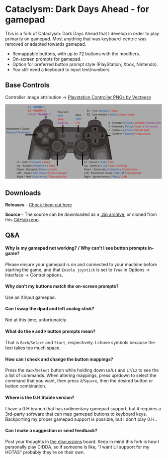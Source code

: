 # Cataclysm: Dark Days Ahead - for gamepad

This is a fork of Cataclysm: Dark Days Ahead that I develop in order to play primarily on gamepad. Most anything that was keyboard-centric was removed or adapted towards gamepad.
* Remappable buttons, with up to 72 buttons with the modifiers.
* On-screen prompts for gamepad.
* Option for preferred button prompt style (PlayStation, Xbox, Nintendo).
* You still need a keyboard to input text/numbers.

## Base Controls

Controller image attribution -> [Playstation Controller PNGs by Vecteezy](https://www.vecteezy.com/free-png/playstation-controller)
<p align="center">
    <img src="./data/CDDA-controls.png" alt="CDDA controls">
</p>


## Downloads

**Releases** - [Check them out here](https://github.com/Kilvoctu/Cataclysm-DDA/releases)

**Source** - The source can be downloaded as a [.zip archive](https://github.com/Kilvoctu/Cataclysm-DDA/archive/master.zip), or cloned from this [GitHub repo](https://github.com/Kilvoctu/Cataclysm-DDA/).


## Q&A

#### Why is my gamepad not working? / Why can't I see button prompts in-game?

Please ensure your gamepad is on and connected to your machine before starting the game, and that `Enable joystick` is set to `True` in Options -> Interface -> Control options.

#### Why don't my buttons match the on-screen prompts?

Use an XInput gamepad.

#### Can I swap the dpad and left analog stick?

Not at this time, unfortunately.

#### What do the &#x23F8; and &#x23F5; button prompts mean?
That is `Back`/`Select` and `Start`, respectively. I chose symbols because the text takes too much space.

#### How can I check and change the button mappings?

Press the `Back`/`Select` button while holding down `LB`/`L1` and `LT`/`L2` to see the a list of commands. When altering mappings, press up/down to select the command that you want, then press `X`/`Square`, then the desired button or button combination.

#### Where is the 0.H Stable version?

I have a 0.H branch that has rudimentary gamepad support, but it requires a 3rd-party software that can map gamepad buttons to keyboard keys. Backporting my proper gamepad support is possible, but I don't play 0.H..

#### Can I make a suggestion or send feedback?

Post your thoughts in [the discussions](https://github.com/Kilvoctu/Cataclysm-DDA/discussions) board. Keep in mind this fork is how I personally play C:DDA, so if someone is like, "I want UI support for my HOTAS" probably they're on their own.